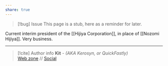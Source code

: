 ```yaml
---
share: true
---
```

> [!bug] Issue
> This page is a stub, here as a reminder for later.

Current interim president of the [[Hijiya Corporation]], in place of [[Nozomi Hijiya]]. Very business.

-----
> [!cite] Author info
> **Kit** - *(AKA Kerosyn, or QuickFastly)*\
> [Web zone](https://kerosyn.link) // [Social](https://m.tripulse.link/@kit)